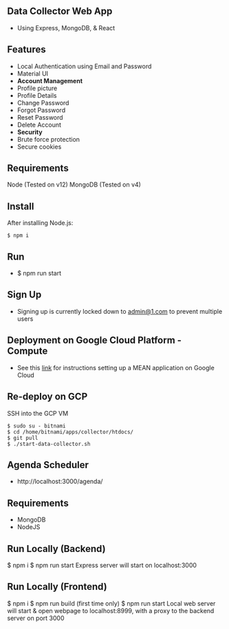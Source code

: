 Data Collector Web App
----------------------------------

 - Using Express, MongoDB, & React

Features
--------

- Local Authentication using Email and Password
- Material UI
- **Account Management**
 - Profile picture
 - Profile Details
 - Change Password
 - Forgot Password
 - Reset Password
 - Delete Account
- **Security**
 - Brute force protection
 - Secure cookies

Requirements
-------
Node (Tested on v12)
MongoDB (Tested on v4)

Install
-------
After installing Node.js:
```console
$ npm i
```

Run
-------
- $ npm run start

Sign Up
-------
- Signing up is currently locked down to admin@1.com to prevent multiple users

Deployment on Google Cloud Platform - Compute
--------
- See this  [link](https://cloud.google.com/community/tutorials/deploy-mean-app-mongodb-replication) for instructions setting up a MEAN application on Google Cloud

Re-deploy on GCP
--------
SSH into the GCP VM
```console
$ sudo su - bitnami
$ cd /home/bitnami/apps/collector/htdocs/
$ git pull
$ ./start-data-collector.sh
```

Agenda Scheduler
--------
- http://localhost:3000/agenda/

Requirements
--------
- MongoDB
- NodeJS

Run Locally (Backend)
--------
$ npm i
$ npm run start
Express server will start on localhost:3000

Run Locally (Frontend)
--------
$ npm i
$ npm run build (first time only)
$ npm run start
Local web server will start & open webpage to localhost:8999, with a proxy to the backend server on port 3000